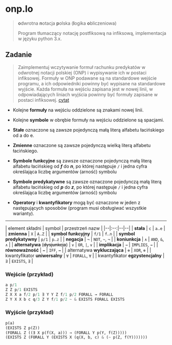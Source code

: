 # onp.lo

> **o**dwrotna **n**otacja **p**olska (**l**ogika **o**bliczeniowa)
>
>  Program tłumaczący notację postfiksową na infiksową, implementacja w języku python&nbsp;3.x.

## Zadanie

> Zaimplementuj wczytywanie formuł rachunku predykatów w odwrotnej notacji polskiej (ONP) i wypisywanie ich w postaci infiksowej. Formuły w ONP podawane są na standardowe wejście programu, a ich odpowiedniki powinny być wypisane na standardowe wyjście. Każda formuła na wejściu zapisana jest w nowej linii, w odpowiadających liniach wyjścia powinny być formuły zapisane w postaci infiksowej. [cytat]

+ Kolejne **formuły** na wejściu oddzielone są znakami nowej linii.

+ Kolejne **symbole** w obrębie formuły na wejściu oddzielone są spacjami.

+ **Stałe** oznaczone są zawsze pojedynczą małą literą alfabetu łacińskiego od a do e.

+ **Zmienne** oznaczone są zawsze pojedynczą wielką literą alfabetu łacińskiego.

+ **Symbole funkcyjne** są zawsze oznaczone pojedynczą małą literą alfabetu łacińskieg od **_f_** do **_n_**, po której następuje `/` i jedna cyfra określająca liczbę argumentów (arność) symbolu

+ **Symbole predykatywne** są zawsze oznaczone pojedynczą małą literą alfabetu łacińskieg od **_p_** do **_z_**, po której następuje `/` i jedna cyfra określająca liczbę argumentów (arność) symbolu

+ **Operatory** i **kwantyfikatory** mogą być oznaczone w jeden z następujących sposobów (program musi obsługiwać wszystkie warianty).

---

| element składni | symbol | przestrzeń nazw |
|--|:--:|--|--|
| **stała** | `c` | `a`..`e` |
| **zmienna** | `X` | `A`..`Z` |
| **symbol funkcyjny** | `f/1` | `f`..`n` |
| **symbol predykatywny** | `p/1` | `p`..`z` |
| **negacja** | `¬` | `NOT`, `~`, `¬` |
| **koniunkcja** | `∧` | `AND`, `&`, `∧` |
| **alternatywa** (~~dysjunkcja~~) | `∨` | `OR`, `|`, `∨` |
| **implikacja** | `→` | `IMPLIES`, `→` |
| **równoważność** | `↔` | `IFF`, `↔` |
| alternatywa **wykluczająca** | `⊕` | `XOR`, `⊕` |
| kwantyfikator **uniwersalny** | `∀` | `FORALL`, `∀` |
| kwantyfikator **egzystencjalny** | `∃` | `EXISTS`, `∃` |

### Wejście (przykład)

```py
a p/1
Z Z p/1 EXISTS
Z X X a f/2 p/1 ∃ Y Y Z f/1 p/2 FORALL → FORALL
Z Y X X b c q/3 Z Y f/1 p/2 ~ & EXISTS FORALL EXISTS
```

### Wyjście (przykład)

```py
p(a)
(EXISTS Z p(Z))
(FORALL Z ((∃ X p(f(X, a))) → (FORALL Y p(Y, f(Z)))))
(EXISTS Z (FORALL Y (EXISTS X (q(X, b, c) & (~ p(Z, f(Y)))))))
```

[cytat]: https://moodle.put.poznan.pl/mod/page/view.php?id=53864
